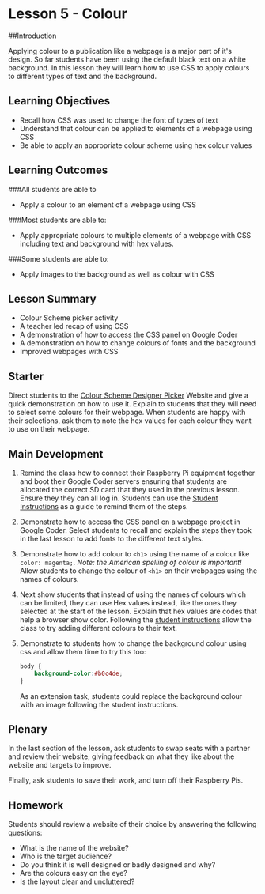 # Lesson 5 - Colour 

##Introduction

Applying colour to a publication like a webpage is a major part of it's design. So far students have been using the default black text on a white background. In this lesson they will learn how to use CSS to apply colours to different types of text and the background. 

## Learning Objectives

- Recall how CSS was used to change the font of types of text
- Understand that colour can be applied to elements of a webpage using CSS
- Be able to apply an appropriate colour scheme using hex colour values

## Learning Outcomes

###All students are able to

- Apply a colour to an element of a webpage using CSS


###Most students are able to:

- Apply appropriate colours to multiple elements of a webpage with CSS including text and background with hex values.


###Some students are able to:

- Apply images to the background as well as colour with CSS



## Lesson Summary
- Colour Scheme picker activity
- A teacher led recap of using CSS
- A demonstration of how to access the CSS panel on Google Coder
- A demonstration on how to change colours of fonts and the background
- Improved webpages with CSS


## Starter

Direct students to the [Colour Scheme Designer Picker]() Website and give a quick demonstration on how to use it. Explain to students that they will need to select some colours for their webpage. When students are happy with their selections, ask them to note the hex values for each colour they want to use on their webpage. 

## Main Development
1. Remind the class how to connect their Raspberry Pi equipment together and boot their Google Coder servers ensuring that students are allocated the correct SD card that they used in the previous lesson. Ensure they they can all log in. Students can use the [Student Instructions](https://github.com/raspberrypilearning/coder-html-css-lessons/blob/master/Lesson-5/student-instructions-5.md) as a guide to remind them of the steps.

2. Demonstrate how to access the CSS panel on a webpage project in Google Coder. Select students to recall and explain the steps they took in the last lesson to add fonts to the different text styles.

3. Demonstrate how to add colour to `<h1>` using the name of a colour like `color: magenta;`. *Note: the American spelling of colour is important!* Allow students to change the colour of `<h1>` on their webpages using the names of colours.

4. Next show students that instead of using the names of colours which can be limited, they can use Hex values instead, like the ones they selected at the start of the lesson. Explain that hex values are codes that help a browser show color. Following the [student instructions](https://github.com/raspberrypilearning/coder-html-css-lessons/blob/master/Lesson-5/student-instructions-5.md) allow the class to try adding different colours to their text.

5. Demonstrate to students how to change the background colour using css and allow them time to try this too:

	```css
	body {
    	background-color:#b0c4de;
	}
	```
	As an extension task, students could replace the background colour with an image following the student instructions.

## Plenary

In the last section of the lesson, ask students to swap seats with a partner and review their website, giving feedback on what they like about the website and targets to improve.

Finally, ask students to save their work, and turn off their Raspberry Pis.


## Homework

Students should review a website of their choice by answering the following questions:

- What is the name of the website?
- Who is the target audience?
- Do you think it is well designed or badly designed and why?
- Are the colours easy on the eye? 
- Is the layout clear and uncluttered?





